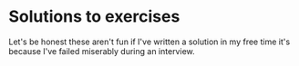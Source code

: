 # Solutions to exercises

Let's be honest these aren't fun if I've written a solution in my free time it's because I've failed miserably during an
interview.